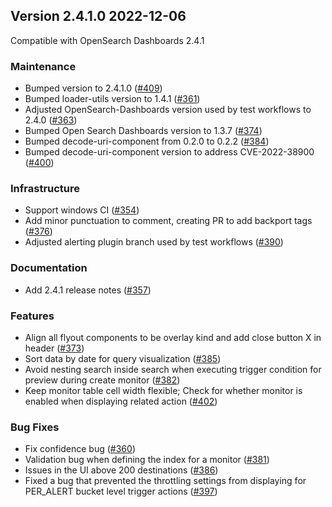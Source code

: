 ## Version 2.4.1.0 2022-12-06
Compatible with OpenSearch Dashboards 2.4.1

### Maintenance
* Bumped version to 2.4.1.0 ([#409](https://github.com/opensearch-project/alerting-dashboards-plugin/pull/409))
* Bumped loader-utils version to 1.4.1 ([#361](https://github.com/opensearch-project/alerting-dashboards-plugin/pull/361))
* Adjusted OpenSearch-Dashboards version used by test workflows to 2.4.0 ([#363](https://github.com/opensearch-project/alerting-dashboards-plugin/pull/363))
* Bumped Open Search Dashboards version to 1.3.7 ([#374](https://github.com/opensearch-project/alerting-dashboards-plugin/pull/374))
* Bumped decode-uri-component from 0.2.0 to 0.2.2 ([#384](https://github.com/opensearch-project/alerting-dashboards-plugin/pull/384))
* Bumped decode-uri-component version to address CVE-2022-38900 ([#400](https://github.com/opensearch-project/alerting-dashboards-plugin/pull/400))

### Infrastructure
* Support windows CI ([#354](https://github.com/opensearch-project/alerting-dashboards-plugin/pull/354))
* Add minor punctuation to comment, creating PR to add backport tags ([#376](https://github.com/opensearch-project/alerting-dashboards-plugin/pull/376))
* Adjusted alerting plugin branch used by test workflows ([#390](https://github.com/opensearch-project/alerting-dashboards-plugin/pull/390))

### Documentation
* Add 2.4.1 release notes ([#357](https://github.com/opensearch-project/alerting-dashboards-plugin/pull/357))

### Features
* Align all flyout components to be overlay kind and add close button X in header ([#373](https://github.com/opensearch-project/alerting-dashboards-plugin/pull/373))
* Sort data by date for query visualization ([#385](https://github.com/opensearch-project/alerting-dashboards-plugin/pull/385))
* Avoid nesting search inside search when executing trigger condition for preview during create monitor ([#382](https://github.com/opensearch-project/alerting-dashboards-plugin/pull/382))
* Keep monitor table cell width flexible; Check for whether monitor is enabled when displaying related action ([#402](https://github.com/opensearch-project/alerting-dashboards-plugin/pull/402))

### Bug Fixes
* Fix confidence bug ([#360](https://github.com/opensearch-project/alerting-dashboards-plugin/pull/360))
* Validation bug when defining the index for a monitor ([#381](https://github.com/opensearch-project/alerting-dashboards-plugin/pull/381))
* Issues in the UI above 200 destinations ([#386](https://github.com/opensearch-project/alerting-dashboards-plugin/pull/386))
* Fixed a bug that prevented the throttling settings from displaying for PER_ALERT bucket level trigger actions ([#397](https://github.com/opensearch-project/alerting-dashboards-plugin/pull/397))